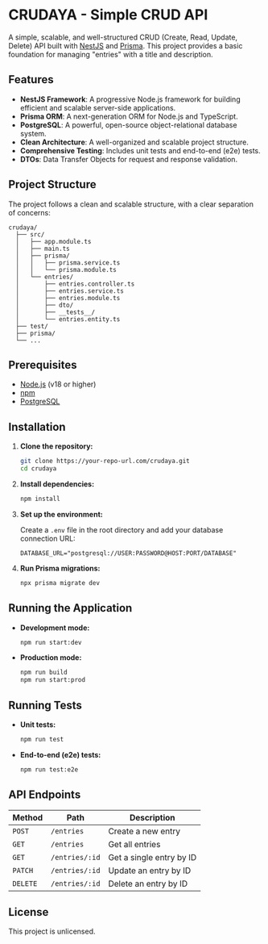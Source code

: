 # CRUDAYA - Simple CRUD API

A simple, scalable, and well-structured CRUD (Create, Read, Update, Delete) API built with [NestJS](https://nestjs.com/) and [Prisma](https://www.prisma.io/). This project provides a basic foundation for managing "entries" with a title and description.

## Features

-   **NestJS Framework**: A progressive Node.js framework for building efficient and scalable server-side applications.
-   **Prisma ORM**: A next-generation ORM for Node.js and TypeScript.
-   **PostgreSQL**: A powerful, open-source object-relational database system.
-   **Clean Architecture**: A well-organized and scalable project structure.
-   **Comprehensive Testing**: Includes unit tests and end-to-end (e2e) tests.
-   **DTOs**: Data Transfer Objects for request and response validation.

## Project Structure

The project follows a clean and scalable structure, with a clear separation of concerns:

```
crudaya/
  ├── src/
  │   ├── app.module.ts
  │   ├── main.ts
  │   ├── prisma/
  │   │   ├── prisma.service.ts
  │   │   └── prisma.module.ts
  │   └── entries/
  │       ├── entries.controller.ts
  │       ├── entries.service.ts
  │       ├── entries.module.ts
  │       ├── dto/
  │       ├── __tests__/
  │       └── entries.entity.ts
  ├── test/
  ├── prisma/
  └── ...
```

## Prerequisites

-   [Node.js](https://nodejs.org/) (v18 or higher)
-   [npm](https://www.npmjs.com/)
-   [PostgreSQL](https://www.postgresql.org/)

## Installation

1.  **Clone the repository:**

    ```bash
    git clone https://your-repo-url.com/crudaya.git
    cd crudaya
    ```

2.  **Install dependencies:**

    ```bash
    npm install
    ```

3.  **Set up the environment:**

    Create a `.env` file in the root directory and add your database connection URL:

    ```env
    DATABASE_URL="postgresql://USER:PASSWORD@HOST:PORT/DATABASE"
    ```

4.  **Run Prisma migrations:**

    ```bash
    npx prisma migrate dev
    ```

## Running the Application

-   **Development mode:**

    ```bash
    npm run start:dev
    ```

-   **Production mode:**

    ```bash
    npm run build
    npm run start:prod
    ```

## Running Tests

-   **Unit tests:**

    ```bash
    npm run test
    ```

-   **End-to-end (e2e) tests:**

    ```bash
    npm run test:e2e
    ```

## API Endpoints

| Method | Path             | Description                  |
| ------ | ---------------- | ---------------------------- |
| `POST` | `/entries`       | Create a new entry           |
| `GET`  | `/entries`       | Get all entries              |
| `GET`  | `/entries/:id`   | Get a single entry by ID     |
| `PATCH`| `/entries/:id`   | Update an entry by ID        |
| `DELETE`| `/entries/:id`  | Delete an entry by ID        |

## License

This project is unlicensed.
